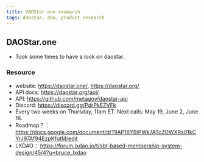 ```yaml
---
title: DAOStar.one research
tags: daostar, dao, product research
---
```


## DAOStar.one
+ Took some times to have a look on daostar.

### Resource
+ website: https://daostar.one/, https://daostar.org/
+ API docs: https://daostar.org/api/
+ API: https://github.com/metagov/daostar-api
+ Discord: https://discord.gg/PdrPkEZVFk
+ Every two weeks on Thursday, 11am ET. Next calls: May 19, June 2, June 16.
+ Roadmap？：https://docs.google.com/document/d/11lAP16YBiPWk7ATcZOWXRs01kCYrJ97Af94EzpKfutM/edit
+ LXDAO： https://forum.lxdao.io/t/sbt-based-membership-system-design/45/4?u=bruce_lxdao
